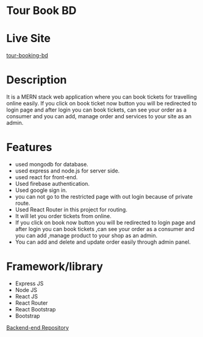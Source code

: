 # Tour Book BD

# Live Site
[tour-booking-bd](https://tourism-related-website-50481.web.app/)

# Description
It is a MERN stack web application where you can book tickets for travelling online easily. If you click on book ticket now button you will be redirected to login page and after login you can book tickets, can see your order as a consumer and you can add, manage order and services to your site as an admin. 

# Features
- used mongodb for database.
- used express and node.js for server side.
- used react for front-end.
- Used firebase authentication.
- Used google sign in.
- you can not go to the restricted page with out login because of private route.
- Used React Router in this project for routing.
- It will let you order tickets from online.
- If you click on book now button you will be redirected to login page and after login you can book tickets ,can see your order as a consumer and you can add ,manage  product to your shop as an admin.
- You can add and delete and update order easily through admin panel.

# Framework/library
- Express JS
- Node JS
- React JS
- React Router 
- React Bootstrap 
- Bootstrap

[Backend-end Repository](https://github.com/programming-hero-web-course1/tourism-or-delivery-website-server-side-Abutaherrisat)